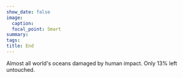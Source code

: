 ```yaml
---
show_date: false
image:
  caption: 
  focal_point: Smart
summary: 
tags:
title: End
---
```


Almost all world's oceans damaged by human impact. Only 13% left untouched. 
